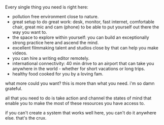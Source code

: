 Every single thing you need is right here:
- pollution free environment close to nature.
- great setup to do great work: desk, monitor, fast internet, comfortable chair, great mic and cam (phone) to be able to put yourself out there the way you want to.
- the space to explore within yourself: you can build an exceptionally strong practice here and ascend the mind.
- excellent filmmaking talent and studios close by that can help you make videos.
- you can hire a writing editor remotely.
- international connectivity: 40 min drive to an airport that can take you anywhere in the world - whether for short vacations or long trips.
- healthy food cooked for you by a loving fam.

what more could you want? this is more than what you need. i'm so damn grateful.

all that you need to do is take action and channel the states of mind that enable you to make the most of these resources you have access to.

if you can't create a system that works well here, you can't do it anywhere else. that's the crux.


